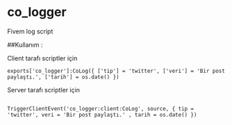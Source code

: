 # co_logger
Fivem log script



##Kullanım :

Client tarafı scriptler için 

```
exports['co_logger']:CoLog({ ['tip'] = 'twitter', ['veri'] = 'Bir post paylaştı.', ['tarih'] = os.date() })

```

Server tarafı scriptler için 

```

TriggerClientEvent('co_logger:client:CoLog', source, { tip = 'twitter', veri = 'Bir post paylaştı.' , tarih = os.date() })
  
  
```
